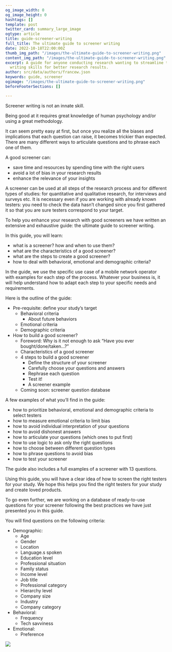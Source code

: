 ```yaml
---
og_image_width: 0
og_image_height: 0
hashtags: []
template: post
twitter_card: summary_large_image
ogtype: article
title: guide-screener-writing
full_title: The ultimate guide to screener writing
date: 2022-10-18T22:00:00Z
thumb_img_path: "/images/the-ultimate-guide-to-screener-writing.png"
content_img_path: "/images/the-ultimate-guide-to-screener-writing.png"
excerpt: A guide for anyone conducting research wanting to streamline their screener
  writing skills for better research results.
author: src/data/authors/francew.json
keywords: guide, screener
ogimage: "/images/the-ultimate-guide-to-screener-writing.png"
beforeFooterSections: []

---
```

Screener writing is not an innate skill.

Being good at it requires great knowledge of human psychology and/or using a great methodology.

It can seem pretty easy at first, but once you realize all the biases and implications that each question can raise, it becomes trickier than expected. There are many different ways to articulate questions and to phrase each one of them.

A good screener can:

* save time and resources by spending time with the right users
* avoid a lot of bias in your research results
* enhance the relevance of your insights

A screener can be used at all steps of the research process and for different types of studies: for quantitative and qualitative research, for interviews and surveys etc. It is necessary even if you are working with already known testers: you need to check the data hasn’t changed since you first gathered it so that you are sure testers correspond to your target.

To help you enhance your research with good screeners we have written an extensive and exhaustive guide: the ultimate guide to screener writing.

In this guide, you will learn:

* what is a screener? how and when to use them?
* what are the characteristics of a good screener?
* what are the steps to create a good screener?
* how to deal with behavioral, emotional and demographic criteria?

In the guide, we use the specific use case of a mobile network operator with examples for each step of the process. Whatever your business is, it will help understand how to adapt each step to your specific needs and requirements.

Here is the outline of the guide:

* Pre-requisite: define your study’s target
  * Behavioral criteria
    * About future behaviors
  * Emotional criteria
  * Demographic criteria
* How to build a good screener?
  * Foreword: Why is it not enough to ask “Have you ever bought/done/taken…?”
  * Characteristics of a good screener
  * 4 steps to build a good screener
    * Define the structure of your screener
    * Carefully choose your questions and answers
    * Rephrase each question
    * Test it!
    * A screener example
  * Coming soon: screener question database

A few examples of what you’ll find in the guide:

* how to prioritize behavioral, emotional and demographic criteria to select testers
* how to measure emotional criteria to limit bias
* how to avoid individual interpretation of your questions
* how to avoid dishonest answers
* how to articulate your questions (which ones to put first)
* how to use logic to ask only the right questions
* how to choose between different question types
* how to phrase questions to avoid bias
* how to test your screener

The guide also includes a full examples of a screener with 13 questions.

Using this guide, you will have a clear idea of how to screen the right testers for your study. We hope this helps you find the right testers for your study and create loved products.

To go even further, we are working on a database of ready-to-use questions for your screener following the best practices we have just presented you in this guide.

You will find questions on the following criteria:

* Demographic:
  * Age
  * Gender
  * Location
  * Language.s spoken
  * Education level
  * Professional situation
  * Family status
  * Income level
  * Job title
  * Professional category
  * Hierarchy level
  * Company size
  * Industry
  * Company category
* Behavioral:
  * Frequency
  * Tech savviness
* Emotional:
  * Preference

![](/images/teasing-screener-questions-database.png)